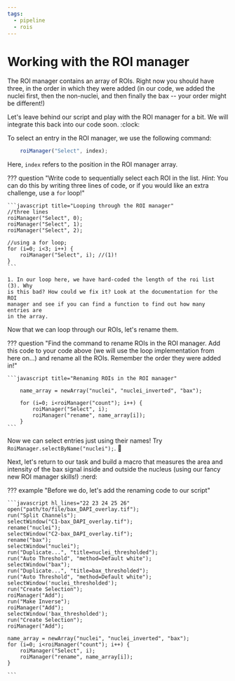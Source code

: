 ```yaml
---
tags:
  - pipeline
  - rois
---
```

# Working with the ROI manager

The ROI manager contains an array of ROIs. Right now you should have three, in
the order in which they were added (in our code, we added the nuclei first,
then the non-nuclei, and then finally the bax -- your order might be different!)

Let's leave behind our script and play with the ROI manager for a bit. We will
integrate this back into our code soon. :clock:

To select an entry in the ROI manager, we use the following command:

```javascript title="Selecting ROIs in the ROI manager"
    roiManager("Select", index);
```

Here, `index` refers to the position in the ROI manager array.

??? question "Write code to sequentially select each ROI in the list. *Hint*: You can do this by writing three lines of code, or if you would like an extra challenge, use a `for` loop!"

    ```javascript title="Looping through the ROI manager"
    //three lines
    roiManager("Select", 0);
    roiManager("Select", 1);
    roiManager("Select", 2);

    //using a for loop;
    for (i=0; i<3; i++) {
        roiManager("Select", i); //(1)!
    }
    ```

    1. In our loop here, we have hard-coded the length of the roi list (3). Why
    is this bad? How could we fix it? Look at the documentation for the ROI
    manager and see if you can find a function to find out how many entries are
    in the array.

Now that we can loop through our ROIs, let's rename them.

??? question "Find the command to rename ROIs in the ROI manager. Add this code to your code above (we will use the loop implementation from here on...) and rename all the ROIs. Remember the order they were added in!"

    ```javascript title="Renaming ROIs in the ROI manager"

        name_array = newArray("nuclei", "nuclei_inverted", "bax");

        for (i=0; i<roiManager("count"); i++) {
            roiManager("Select", i);
            roiManager("rename", name_array[i]);
        }
    ```

Now we can select entries just using their names!
Try `RoiManager.selectByName("nuclei");`. :tada:

Next, let's return to our task and build a macro that measures the area and
intensity of the bax signal inside and outside the nucleus (using our fancy new
ROI manager skills!) :nerd:

??? example "Before we do, let's add the renaming code to our script"

    ```javascript hl_lines="22 23 24 25 26"
    open("path/to/file/bax_DAPI_overlay.tif");
    run("Split Channels");
    selectWindow("C1-bax_DAPI_overlay.tif");
    rename("nuclei");
    selectWindow("C2-bax_DAPI_overlay.tif");
    rename("bax");
    selectWindow("nuclei");
    run("Duplicate...", "title=nuclei_thresholded");
    run("Auto Threshold", "method=Default white");
    selectWindow("bax");
    run("Duplicate...", "title=bax_thresholded");
    run("Auto Threshold", "method=Default white");
    selectWindow('nuclei_thresholded');
    run("Create Selection");
    roiManager("Add");
    run("Make Inverse");
    roiManager("Add");
    selectWindow('bax_thresholded');
    run("Create Selection");
    roiManager("Add");

    name_array = newArray("nuclei", "nuclei_inverted", "bax");
    for (i=0; i<roiManager("count"); i++) {
        roiManager("Select", i);
        roiManager("rename", name_array[i]);
    }

    ```
